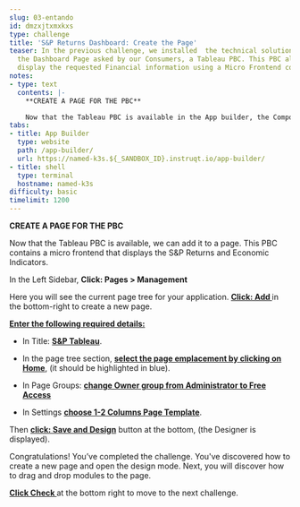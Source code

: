 ```yaml
---
slug: 03-entando
id: dmzxjtxmxkxs
type: challenge
title: 'S&P Returns Dashboard: Create the Page'
teaser: In the previous challenge, we installed  the technical solution to compose
  the Dashboard Page asked by our Consumers, a Tableau PBC. This PBC allows us to
  display the requested Financial information using a Micro Frontend component.
notes:
- type: text
  contents: |-
    **CREATE A PAGE FOR THE PBC**

    Now that the Tableau PBC is available in the App builder, the Composer can use it to build their application. In this challenge, we will create a new page in our application and prepare it for adding the PBC.
tabs:
- title: App Builder
  type: website
  path: /app-builder/
  url: https://named-k3s.${_SANDBOX_ID}.instruqt.io/app-builder/
- title: shell
  type: terminal
  hostname: named-k3s
difficulty: basic
timelimit: 1200
---
```

**CREATE A PAGE FOR THE PBC**

Now that the Tableau PBC is available, we can add it to a page. This PBC contains a micro frontend that displays the S&P Returns and Economic Indicators.

In the Left Sidebar, **Click: Pages > Management**

Here you will see the current page tree for your application. **<u>Click: Add </u>** in the bottom-right to create a new page.

**<u>Enter the following required details:</u>**

  - In Title: **<u>S&P Tableau</u>**.

  - In the page tree section, **<u>select the page emplacement by clicking on Home</u>**, (it should be highlighted in blue).

  - In Page Groups: **<u>change Owner group from Administrator to Free Access</u>**

  - In Settings **<u>choose 1-2 Columns Page Template</u>**.

Then **<u> click: Save and Design</u>** button at the bottom, (the Designer is displayed).

Congratulations! You’ve completed the challenge. You've discovered how to create a new page and open the design mode. Next, you will discover how to drag and drop modules to the page.

**<u>Click Check </u>** at the bottom right to move to the next challenge.
